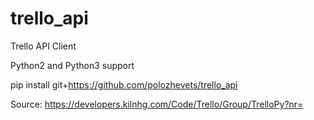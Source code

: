 # trello_api
Trello API Client

Python2 and Python3 support

pip install git+https://github.com/polozhevets/trello_api

Source: https://developers.kilnhg.com/Code/Trello/Group/TrelloPy?nr=
